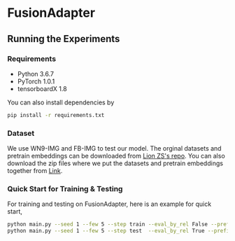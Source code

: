 # FusionAdapter


## Running the Experiments

### Requirements

+ Python 3.6.7
+ PyTorch 1.0.1
+ tensorboardX 1.8

You can also install dependencies by

```bash
pip install -r requirements.txt
```
### Dataset

We use WN9-IMG and FB-IMG to test our model. The orginal datasets and pretrain embeddings can be downloaded from [Lion ZS's repo]([https://github.com/Lion-ZS/OTKGE]). You can also download the zip files where we put the datasets and pretrain embeddings together from [Link](https://limewire.com/d/20c4e27e-b18c-41a6-9e65-82fdd65264af#aMoMXoOvTpM0RR2OlrAmLH4rxDr2RCiZbBHqqmEaJ7U).

### Quick Start for Training & Testing

For training and testing on FusionAdapter, here is an example for quick start,

```bash
python main.py --seed 1 --few 5 --step train --eval_by_rel False --prefix WN9shot_pretrain  --device 0
python main.py --seed 1 --few 5 --step test  --eval_by_rel True --prefix WN9shot_pretrain  --device 0
```
